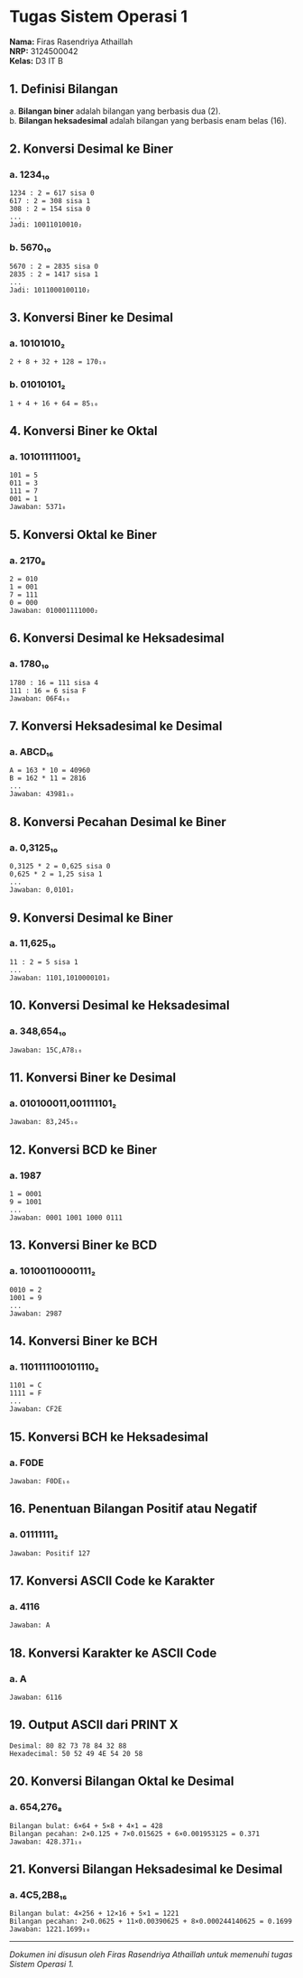 # Tugas Sistem Operasi 1

**Nama:** Firas Rasendriya Athaillah  
**NRP:** 3124500042  
**Kelas:** D3 IT B  

## 1. Definisi Bilangan

a. **Bilangan biner** adalah bilangan yang berbasis dua (2).  
b. **Bilangan heksadesimal** adalah bilangan yang berbasis enam belas (16).  

## 2. Konversi Desimal ke Biner

### a. 1234₁₀
```
1234 : 2 = 617 sisa 0
617 : 2 = 308 sisa 1
308 : 2 = 154 sisa 0
...
Jadi: 10011010010₂
```

### b. 5670₁₀
```
5670 : 2 = 2835 sisa 0
2835 : 2 = 1417 sisa 1
...
Jadi: 1011000100110₂
```

## 3. Konversi Biner ke Desimal

### a. 10101010₂
```
2 + 8 + 32 + 128 = 170₁₀
```

### b. 01010101₂
```
1 + 4 + 16 + 64 = 85₁₀
```

## 4. Konversi Biner ke Oktal

### a. 101011111001₂
```
101 = 5
011 = 3
111 = 7
001 = 1
Jawaban: 5371₈
```

## 5. Konversi Oktal ke Biner

### a. 2170₈
```
2 = 010
1 = 001
7 = 111
0 = 000
Jawaban: 010001111000₂
```

## 6. Konversi Desimal ke Heksadesimal

### a. 1780₁₀
```
1780 : 16 = 111 sisa 4
111 : 16 = 6 sisa F
Jawaban: 06F4₁₆
```

## 7. Konversi Heksadesimal ke Desimal

### a. ABCD₁₆
```
A = 163 * 10 = 40960
B = 162 * 11 = 2816
...
Jawaban: 43981₁₀
```

## 8. Konversi Pecahan Desimal ke Biner

### a. 0,3125₁₀
```
0,3125 * 2 = 0,625 sisa 0
0,625 * 2 = 1,25 sisa 1
...
Jawaban: 0,0101₂
```

## 9. Konversi Desimal ke Biner

### a. 11,625₁₀
```
11 : 2 = 5 sisa 1
...
Jawaban: 1101,1010000101₂
```

## 10. Konversi Desimal ke Heksadesimal

### a. 348,654₁₀
```
Jawaban: 15C,A78₁₆
```

## 11. Konversi Biner ke Desimal

### a. 010100011,001111101₂
```
Jawaban: 83,245₁₀
```

## 12. Konversi BCD ke Biner

### a. 1987
```
1 = 0001
9 = 1001
...
Jawaban: 0001 1001 1000 0111
```

## 13. Konversi Biner ke BCD

### a. 10100110000111₂
```
0010 = 2
1001 = 9
...
Jawaban: 2987
```

## 14. Konversi Biner ke BCH

### a. 1101111100101110₂
```
1101 = C
1111 = F
...
Jawaban: CF2E
```

## 15. Konversi BCH ke Heksadesimal

### a. F0DE
```
Jawaban: F0DE₁₆
```

## 16. Penentuan Bilangan Positif atau Negatif

### a. 01111111₂
```
Jawaban: Positif 127
```

## 17. Konversi ASCII Code ke Karakter

### a. 4116
```
Jawaban: A
```

## 18. Konversi Karakter ke ASCII Code

### a. A
```
Jawaban: 6116
```

## 19. Output ASCII dari PRINT X

```
Desimal: 80 82 73 78 84 32 88
Hexadecimal: 50 52 49 4E 54 20 58
```

## 20. Konversi Bilangan Oktal ke Desimal

### a. 654,276₈
```
Bilangan bulat: 6×64 + 5×8 + 4×1 = 428
Bilangan pecahan: 2×0.125 + 7×0.015625 + 6×0.001953125 = 0.371
Jawaban: 428.371₁₀
```

## 21. Konversi Bilangan Heksadesimal ke Desimal

### a. 4C5,2B8₁₆
```
Bilangan bulat: 4×256 + 12×16 + 5×1 = 1221
Bilangan pecahan: 2×0.0625 + 11×0.00390625 + 8×0.000244140625 = 0.1699
Jawaban: 1221.1699₁₀
```

---

*Dokumen ini disusun oleh Firas Rasendriya Athaillah untuk memenuhi tugas Sistem Operasi 1.*

